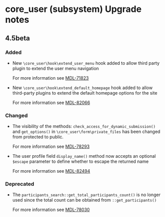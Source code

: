 # core_user (subsystem) Upgrade notes

## 4.5beta

### Added

- New `\core_user\hook\extend_user_menu` hook added to allow third party plugin to extend the user menu navigation

  For more information see [MDL-71823](https://tracker.moodle.org/browse/MDL-71823)
- New `\core_user\hook\extend_default_homepage` hook added to allow third-party plugins to extend the default homepage options for the site

  For more information see [MDL-82066](https://tracker.moodle.org/browse/MDL-82066)

### Changed

- The visibility of the methods: `check_access_for_dynamic_submission()` and `get_options()` in `\core_user\form\private_files` has been changed from protected to public.

  For more information see [MDL-78293](https://tracker.moodle.org/browse/MDL-78293)
- The user profile field `display_name()` method now accepts an optional `$escape` parameter to define whether to escape the returned name

  For more information see [MDL-82494](https://tracker.moodle.org/browse/MDL-82494)

### Deprecated

- The `participants_search::get_total_participants_count()` is no longer used since the total count can be obtained from `::get_participants()`

  For more information see [MDL-78030](https://tracker.moodle.org/browse/MDL-78030)
